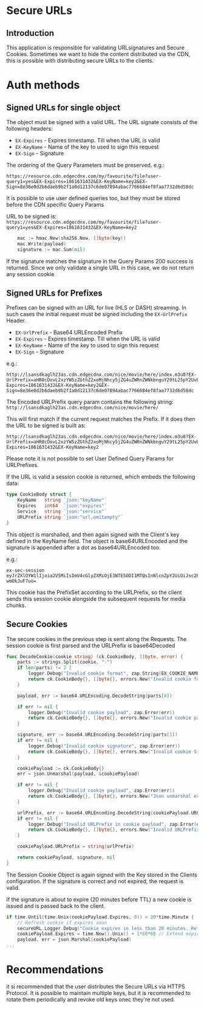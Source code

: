 # Secure URLs

## Introduction
This application is responsible for validating URLsignatures and Secure Cookies. Sometimes we want to hide the content distributed via the CDN, this is possible with distributing secure URLs to the clients.

# Auth methods

## Signed URLs for single object
The object must be signed with a valid URL. The URL signate consists of the following headers:
* `EX-Expires` - Expires timestamp. Till when the URL is valid
* `EX-KeyName` - Name of the key to used to sign this request
* `EX-Sign` - Signature

The ordering of the Query Parameters must be preserved. e.g.:

```
https://resource.cdn.edgecdnx.com/my/favourite/file?user-query1=yes&EX-Expires=1861631432&EX-KeyName=key2&EX-Sign=8e36e0d2b6daeb9b2f1a0d12137c6de07894abac7766684ef8faa7732d6d58dc
```

It is possible to use user defined queries too, but they must be stored before the CDN specific Query Params

URL to be signed is:
`https://resource.cdn.edgecdnx.com/my/favourite/file?user-query1=yes&EX-Expires=1861631432&EX-KeyName=key2`

```go
	mac := hmac.New(sha256.New, []byte(key))
	mac.Write(payload)
	signature := mac.Sum(nil)
```

If the signature matches the signature in the Query Params 200 success is returned. Since we only validate a single URL in this case, we do not return any session cookie

## Signed URLs for Prefixes
Prefixes can be signed with an URL for live (HLS or DASH) streaming. In such cases the initial request must be signed including the `EX-UrlPrefix` Header.

* `EX-UrlPrefix` - Base64 URLEncoded Prefix
* `EX-Expires` - Expires timestamp. Till when the URL is valid
* `EX-KeyName` - Name of the key to used to sign this request
* `EX-Sign` - Signature

e.g.:
```
http://lsansdkaglh23as.cdn.edgecdnx.com/nice/movie/here/index.m3u8?EX-UrlPrefix=aHR0cDovL2xzYW5zZGthZ2xoMjNhcy5jZG4uZWRnZWNkbnguY29tL25pY2UvbW92aWUvaGVyZS8=&EX-Expires=1861631432&EX-KeyName=key2&EX-Sign=8e36e0d2b6daeb9b2f1a0d12137c6de07894abac7766684ef8faa7732d6d58dc
```

The Encoded URLPrefix query param contains the following string:
`http://lsansdkaglh23as.cdn.edgecdnx.com/nice/movie/here/`

This will first match if the current request matches the Prefix. If it does then the URL to be signed is built as:
```
http://lsansdkaglh23as.cdn.edgecdnx.com/nice/movie/here/index.m3u8?EX-UrlPrefix=aHR0cDovL2xzYW5zZGthZ2xoMjNhcy5jZG4uZWRnZWNkbnguY29tL25pY2UvbW92aWUvaGVyZS8=&EX-Expires=1861631432&EX-KeyName=key2
```

Please note it is not possible to set User Defined Query Params for URLPrefixes.

If the URL is valid a session cookie is returned, which embeds the following data:

```go
type CookieBody struct {
	KeyName   string `json:"keyName"`
	Expires   int64  `json:"expires"`
	Service   string `json:"service"`
	URLPrefix string `json:"url,omitempty"`
}
```

This object is marshalled, and then again signed with the Client's key defined in the KeyName field. The object is base64URLEncoded and the signature is appended after a dot as base64URLEncoded too.

e.g.:
```
ex-sec-session eyJrZXlOYW1lIjoia2V5MiIsImV4cGlyZXMiOjE3NTE5ODI1MTQsInNlcnZpY2UiOiJsc2Fuc2RrYWdsaDIzYXMuY2RuLmVkZ2VjZG54LmNvbSIsInVybCI6ImFIUjBjRG92TDJ4ellXNXpaR3RoWjJ4b01qTmhjeTVqWkc0dVpXUm5aV05rYm5ndVkyOXRMMjVwWTJVdmJXOTJhV1V2YUdWeVpTOD0ifQ==.Z69misZcfNtGAvI6YfyIFSvFOww_JTyf-wmOkJuF7uo=
```

This cookie has the PrefixSet according to the URLPrefix, so the client sends this session cookie alongside the subsequent requests for media chunks.


## Secure Cookies
The secure cookies in the previous step is sent along the Requests. The session cookie is first parsed and the URLPrefix is base64Decoded 

```go
func DecodeCookie(cookie string) (ck.CookieBody, []byte, error) {
	parts := strings.Split(cookie, ".")
	if len(parts) != 2 {
		logger.Debug("Invalid cookie format", zap.String(EX_COOKIE_NAME, cookie))
		return ck.CookieBody{}, []byte{}, errors.New("Invalid cookie format")
	}

	payload, err := base64.URLEncoding.DecodeString(parts[0])

	if err != nil {
		logger.Debug("Invalid cookie payload", zap.Error(err))
		return ck.CookieBody{}, []byte{}, errors.New("Invalid cookie payload")
	}

	signature, err := base64.URLEncoding.DecodeString(parts[1])
	if err != nil {
		logger.Debug("Invalid cookie signature", zap.Error(err))
		return ck.CookieBody{}, []byte{}, errors.New("Invalid cookie Signature")
	}

	cookiePayload := ck.CookieBody{}
	err = json.Unmarshal(payload, &cookiePayload)

	if err != nil {
		logger.Debug("Invalid cookie payload", zap.Error(err))
		return ck.CookieBody{}, []byte{}, errors.New("Json unmarshal error")
	}

	urlPrefix, err := base64.URLEncoding.DecodeString(cookiePayload.URLPrefix)
	if err != nil {
		logger.Debug("Invalid URLPrefix in cookie payload", zap.Error(err))
		return ck.CookieBody{}, []byte{}, errors.New("Invalid URLPrefix in cookie payload")
	}

	cookiePayload.URLPrefix = string(urlPrefix)

	return cookiePayload, signature, nil
}
```

The Session Cookie Object is again signed with the Key stored in the Clients configuration. If the signature is correct and not expired, the request is valid.

If the signature is about to expire (20 minutes before TTL) a new cookie is issued and is passed back to the client.


```go
if time.Until(time.Unix(cookiePayload.Expires, 0)) < 20*time.Minute {
    // Refresh cookie if expires soon
    secureURL.Logger.Debug("Cookie expires in less than 20 minutes. Refreshing session cookie", zap.Int64("expires_in_sec", cookiePayload.Expires-time.Now().Unix()))
    cookiePayload.Expires = time.Now().Unix() + 1*60*60 // Extend expiry by 1 hour
    payload, err = json.Marshal(cookiePayload)
...
```

# Recommendations

it si recommended that the user distributes the Secure URLs via HTTPS Protocol. It is possible to maintain multiple keys, but it is recommended to rotate them periodically and revoke old keys onec they're not used.